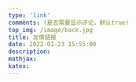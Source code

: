 ```yaml
---
type: 'link'
comments: (是否需要显示评论，默认true)
top_img: /image/back.jpg
title: 友情链接
date: 2022-01-23 15:55:00
description:
mathjax:
katex:
---
```

